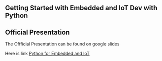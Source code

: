 ## Getting Started with Embedded and IoT Dev with Python 


## Official Presentation 

The Offficial Presentation can be found on google slides 

Here is link [Python for Embedded and IoT](https://docs.google.com/presentation/d/1wfxQdmBfivxUdyOPA1PCwHFr0ZEWVWLgjN-9ibP04pA/edit?usp=sharing)
